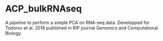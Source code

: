 # ACP_bulkRNAseq

A pipeline to perform a simple PCA on RNA-seq data. 
Developped for Todorov et al. 2018 published in RIP journal Genomics and Computational Biology. 


